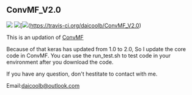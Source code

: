 ## ConvMF_V2.0

[![](https://jaywcjlove.github.io/sb/ico/awesome.svg)](#) [![](https://jaywcjlove.github.io/sb/license/mit.svg)](#)[![](https://travis-ci.org/daicoolb/ConvMF_V2.0.svg?branch=master)(https://travis-ci.org/daicoolb/ConvMF_V2.0)

This is an updation of [ConvMF](http://dm.postech.ac.kr/~cartopy/ConvMF/)

Because of that keras has updated from 1.0 to 2.0, So I update the core code in ConvMF. You can use the run_test.sh to test code in your environment after you download the code.

If you have any question, don't hestitate to contact with me.

Email:daicoolb@outlook.com


